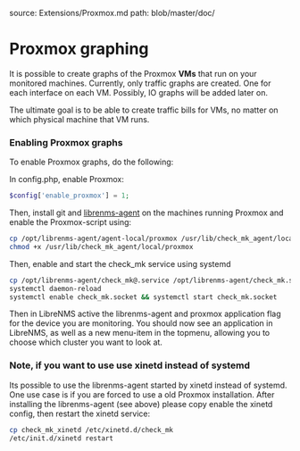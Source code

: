 source: Extensions/Proxmox.md
path: blob/master/doc/
# Proxmox graphing
It is possible to create graphs of the Proxmox **VMs** that run on your monitored machines. Currently, only traffic graphs are created. One for each interface on each VM. Possibly, IO graphs will be added later on.

The ultimate goal is to be able to create traffic bills for VMs, no matter on which physical machine that VM runs.

### Enabling Proxmox graphs

To enable Proxmox graphs, do the following:

In config.php, enable Proxmox:
```php
$config['enable_proxmox'] = 1;
```

Then, install git and [librenms-agent](http://docs.librenms.org/Extensions/Applications/) on the machines running Proxmox and enable the Proxmox-script using:

```bash
cp /opt/librenms-agent/agent-local/proxmox /usr/lib/check_mk_agent/local/proxmox
chmod +x /usr/lib/check_mk_agent/local/proxmox
```

Then, enable and start the check_mk service using systemd
```bash
cp /opt/librenms-agent/check_mk@.service /opt/librenms-agent/check_mk.socket /etc/systemd/system
systemctl daemon-reload
systemctl enable check_mk.socket && systemctl start check_mk.socket
```

Then in LibreNMS active the librenms-agent and proxmox application flag for the device you are monitoring.
You should now see an application in LibreNMS, as well as a new menu-item in the topmenu, allowing you to choose which cluster you want to look at.

### Note, if you want to use use xinetd instead of systemd
Its possible to use the librenms-agent started by xinetd instead of systemd. One use case is if you are forced to use a old Proxmox installation.
After installing the librenms-agent (see above) please copy enable the xinetd config, then restart the xinetd service:

```bash
cp check_mk_xinetd /etc/xinetd.d/check_mk
/etc/init.d/xinetd restart
```
